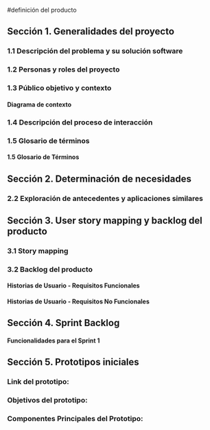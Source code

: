 #definición del producto

## Sección 1. Generalidades del proyecto

### 1.1 Descripción del problema y su solución software
### 1.2 Personas y roles del proyecto
### 1.3 Público objetivo y contexto

#### Diagrama de contexto
### 1.4 Descripción del proceso de interacción
### 1.5 Glosario de términos
#### 1.5 Glosario de Términos

## Sección 2. Determinación de necesidades
### 2.2 Exploración de antecedentes y aplicaciones similares

## Sección 3. User story mapping y backlog del producto
### 3.1 Story mapping
### 3.2 Backlog del producto
#### **Historias de Usuario - Requisitos Funcionales**
#### **Historias de Usuario - Requisitos No Funcionales**

## Sección 4. Sprint Backlog
#### **Funcionalidades para el Sprint 1**

## Sección 5. Prototipos iniciales
### Link del prototipo:

### Objetivos del prototipo:

### **Componentes Principales del Prototipo:**
